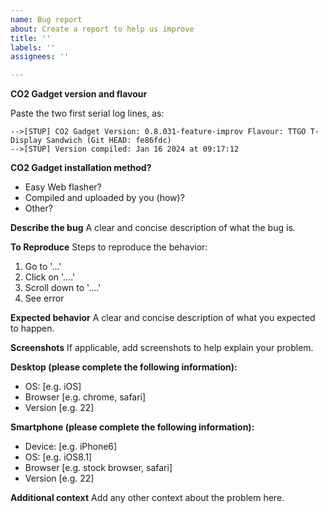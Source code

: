 ```yaml
---
name: Bug report
about: Create a report to help us improve
title: ''
labels: ''
assignees: ''

---
```


**CO2 Gadget version and flavour**

Paste the two first serial log lines, as:

```
-->[STUP] CO2 Gadget Version: 0.8.031-feature-improv Flavour: TTGO T-Display Sandwich (Git HEAD: fe86fdc)
-->[STUP] Version compiled: Jan 16 2024 at 09:17:12
```

**CO2 Gadget installation method?**

- Easy Web flasher? 
- Compiled and uploaded by you (how)?
- Other?

**Describe the bug**
A clear and concise description of what the bug is.

**To Reproduce**
Steps to reproduce the behavior:
1. Go to '...'
2. Click on '....'
3. Scroll down to '....'
4. See error

**Expected behavior**
A clear and concise description of what you expected to happen.

**Screenshots**
If applicable, add screenshots to help explain your problem.

**Desktop (please complete the following information):**
 - OS: [e.g. iOS]
 - Browser [e.g. chrome, safari]
 - Version [e.g. 22]

**Smartphone (please complete the following information):**
 - Device: [e.g. iPhone6]
 - OS: [e.g. iOS8.1]
 - Browser [e.g. stock browser, safari]
 - Version [e.g. 22]

**Additional context**
Add any other context about the problem here.
